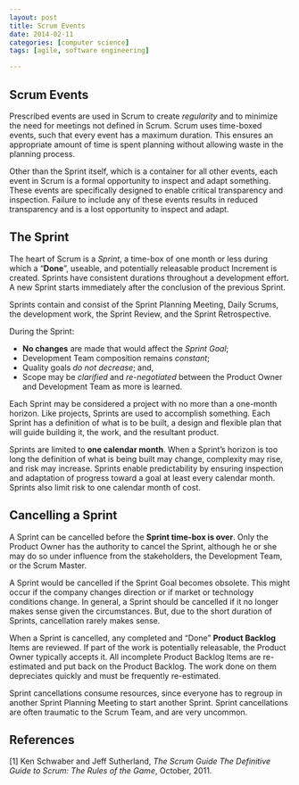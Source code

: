 ```yaml
---
layout: post
title: Scrum Events
date: 2014-02-11
categories: [computer science]
tags: [agile, software engineering]

---
```


Scrum Events
---Prescribed events are used in Scrum to create *regularity* and to minimize the need for meetings not defined in Scrum. Scrum uses time-boxed events, such that every event has a maximum duration. This ensures an appropriate amount of time is spent planning without allowing waste in the planning process.
Other than the Sprint itself, which is a container for all other events, each event in Scrum is a formal opportunity to inspect and adapt something. These events are specifically designed to enable critical transparency and inspection. Failure to include any of these events results in reduced transparency and is a lost opportunity to inspect and adapt.
The Sprint
---
The heart of Scrum is a *Sprint*, a time-box of one month or less during which a “**Done**”, useable, and potentially releasable product Increment is created. Sprints have consistent durations throughout a development effort. A new Sprint starts immediately after the conclusion of the previous Sprint.
Sprints contain and consist of the Sprint Planning Meeting, Daily Scrums, the development work, the Sprint Review, and the Sprint Retrospective.
During the Sprint:* **No changes** are made that would affect the *Sprint Goal*;
* Development Team composition remains *constant*;
* Quality goals *do not decrease*; and,
* Scope may be *clarified* and *re-negotiated* between the Product Owner and Development Team as more is learned.


Each Sprint may be considered a project with no more than a one-month horizon. Like projects, Sprints are used to accomplish something. Each Sprint has a definition of what is to be built, a design and flexible plan that will guide building it, the work, and the resultant product.
Sprints are limited to **one calendar month**. When a Sprint’s horizon is too long the definition of what is being built may change, complexity may rise, and risk may increase. Sprints enable predictability by ensuring inspection and adaptation of progress toward a goal at least every calendar month. Sprints also limit risk to one calendar month of cost.
Cancelling a Sprint
---A Sprint can be cancelled before the **Sprint time-box is over**. Only the Product Owner has the authority to cancel the Sprint, although he or she may do so under influence from the stakeholders, the Development Team, or the Scrum Master.
A Sprint would be cancelled if the Sprint Goal becomes obsolete. This might occur if the company changes direction or if market or technology conditions change. In general, a Sprint should be cancelled if it no longer makes sense given the circumstances. But, due to the short duration of Sprints, cancellation rarely makes sense.
When a Sprint is cancelled, any completed and “Done” **Product Backlog** Items are reviewed. If part of the work is potentially releasable, the Product Owner typically accepts it. All incomplete Product Backlog Items are re-estimated and put back on the Product Backlog. The work done on them depreciates quickly and must be frequently re-estimated.
Sprint cancellations consume resources, since everyone has to regroup in another Sprint Planning Meeting to start another Sprint. Sprint cancellations are often traumatic to the Scrum Team, and are very uncommon.

References
---
[1] Ken Schwaber and Jeff Sutherland, *The Scrum GuideThe Definitive Guide to Scrum: The Rules of the Game*, October, 2011.